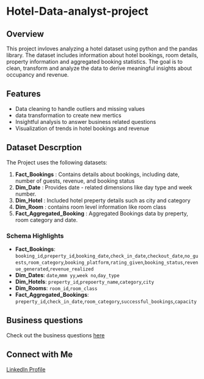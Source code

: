 # Hotel-Data-analyst-project

## Overview 
This project invloves analyzing a hotel dataset using python and the pandas library. The dataset includes information about hotel bookings, room details, property information and aggregated booking statistics. The goal is to clean, transform and analyze the data to derive meaningful insights about occupancy and revenue. 

## Features 
- Data cleaning to handle outliers and missing values
- data transformation to create new mertics
- Insightful analysis to answer business related questions
- Visualization of trends in hotel bookings and revenue

## Dataset Descrption 
The Project uses the following datasets:
1. **Fact_Bookings** :  Contains details about bookings, including date, number of guests, revenue, and booking status
2. **Dim_Date** : Provides date - related dimensions like day type and week number.
3. **Dim_Hotel** : Included hotel preperty details such as city and category
4. **Dim_Room** : contains room level information like room class
5. **Fact_Aggregated_Booking** : Aggregated Bookings data by preperty, room category and date.

### **Schema Highlights**
- **Fact_Bookings**:
`booking_id`,`preperty_id`,`booking_date`,`check_in_date`,`checkout_date`,`no_guests`,`room_category`,`booking_platform`,`rating_given`,`booking_status`,`revenue_generated`,`revenue_realized`
- **Dim_Dates**:
`date`,`mmm yy`,`week no`,`day_type`
- **Dim_Hotels**:
`preperty_id`,`prepoerty_name`,`category`,`city`
- **Dim_Rooms**:
`room_id`,`room_class`
- **Fact_Aggregated_Bookings**:
`preperty_id`,`check_in_date`,`room_category`,`successful_bookings`,`capacity`

## Business questions 
Check out the business questions [here](Python_question.txt)

## Connect with Me

[LinkedIn Profile](https://www.linkedin.com/in/naveenkumar2024/)


